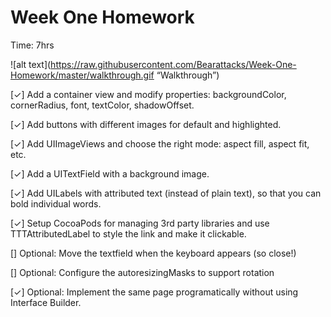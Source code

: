 # Week One Homework
Time: 7hrs

![alt text](https://raw.githubusercontent.com/Bearattacks/Week-One-Homework/master/walkthrough.gif “Walkthrough”)


[✓] Add a container view and modify properties: backgroundColor, cornerRadius, font, textColor, shadowOffset.

[✓] Add buttons with different images for default and highlighted.

[✓] Add UIImageViews and choose the right mode: aspect fill, aspect fit, etc.

[✓] Add a UITextField with a background image.

[✓] Add UILabels with attributed text (instead of plain text), so that you can bold individual words.

[✓] Setup CocoaPods for managing 3rd party libraries and use TTTAttributedLabel to style the link and make it clickable. 

[] Optional: Move the textfield when the keyboard appears (so close!)

[] Optional: Configure the autoresizingMasks to support rotation

[✓] Optional: Implement the same page programatically without using Interface Builder.